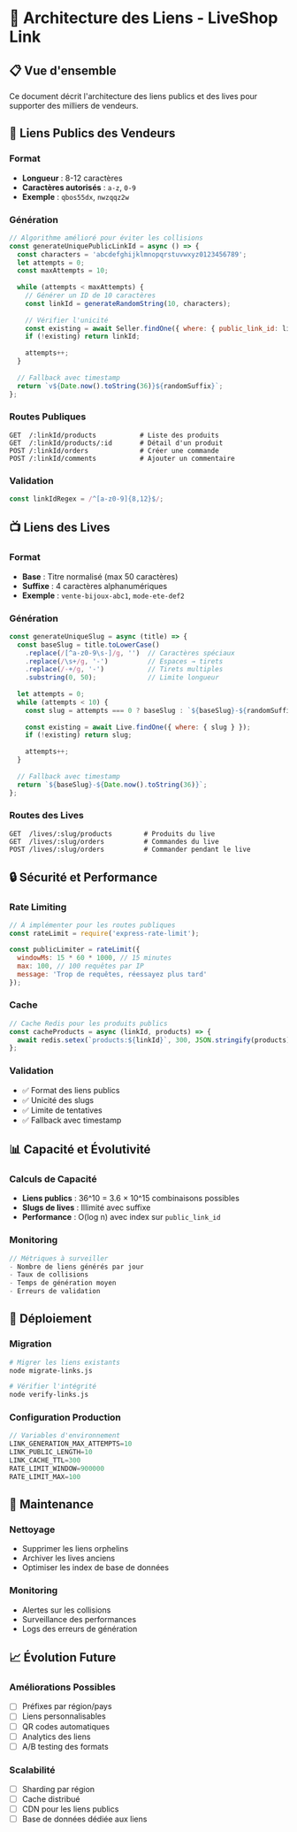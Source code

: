 # 🔗 Architecture des Liens - LiveShop Link

## 📋 Vue d'ensemble

Ce document décrit l'architecture des liens publics et des lives pour supporter des milliers de vendeurs.

## 🏪 Liens Publics des Vendeurs

### Format
- **Longueur** : 8-12 caractères
- **Caractères autorisés** : `a-z`, `0-9`
- **Exemple** : `qbos55dx`, `nwzqqz2w`

### Génération
```javascript
// Algorithme amélioré pour éviter les collisions
const generateUniquePublicLinkId = async () => {
  const characters = 'abcdefghijklmnopqrstuvwxyz0123456789';
  let attempts = 0;
  const maxAttempts = 10;
  
  while (attempts < maxAttempts) {
    // Générer un ID de 10 caractères
    const linkId = generateRandomString(10, characters);
    
    // Vérifier l'unicité
    const existing = await Seller.findOne({ where: { public_link_id: linkId } });
    if (!existing) return linkId;
    
    attempts++;
  }
  
  // Fallback avec timestamp
  return `v${Date.now().toString(36)}${randomSuffix}`;
};
```

### Routes Publiques
```
GET  /:linkId/products           # Liste des produits
GET  /:linkId/products/:id       # Détail d'un produit
POST /:linkId/orders             # Créer une commande
POST /:linkId/comments           # Ajouter un commentaire
```

### Validation
```javascript
const linkIdRegex = /^[a-z0-9]{8,12}$/;
```

## 📺 Liens des Lives

### Format
- **Base** : Titre normalisé (max 50 caractères)
- **Suffixe** : 4 caractères alphanumériques
- **Exemple** : `vente-bijoux-abc1`, `mode-ete-def2`

### Génération
```javascript
const generateUniqueSlug = async (title) => {
  const baseSlug = title.toLowerCase()
    .replace(/[^a-z0-9\s-]/g, '')  // Caractères spéciaux
    .replace(/\s+/g, '-')          // Espaces → tirets
    .replace(/-+/g, '-')           // Tirets multiples
    .substring(0, 50);             // Limite longueur
  
  let attempts = 0;
  while (attempts < 10) {
    const slug = attempts === 0 ? baseSlug : `${baseSlug}-${randomSuffix}`;
    
    const existing = await Live.findOne({ where: { slug } });
    if (!existing) return slug;
    
    attempts++;
  }
  
  // Fallback avec timestamp
  return `${baseSlug}-${Date.now().toString(36)}`;
};
```

### Routes des Lives
```
GET  /lives/:slug/products        # Produits du live
GET  /lives/:slug/orders          # Commandes du live
POST /lives/:slug/orders          # Commander pendant le live
```

## 🔒 Sécurité et Performance

### Rate Limiting
```javascript
// À implémenter pour les routes publiques
const rateLimit = require('express-rate-limit');

const publicLimiter = rateLimit({
  windowMs: 15 * 60 * 1000, // 15 minutes
  max: 100, // 100 requêtes par IP
  message: 'Trop de requêtes, réessayez plus tard'
});
```

### Cache
```javascript
// Cache Redis pour les produits publics
const cacheProducts = async (linkId, products) => {
  await redis.setex(`products:${linkId}`, 300, JSON.stringify(products));
};
```

### Validation
- ✅ Format des liens publics
- ✅ Unicité des slugs
- ✅ Limite de tentatives
- ✅ Fallback avec timestamp

## 📊 Capacité et Évolutivité

### Calculs de Capacité
- **Liens publics** : 36^10 = 3.6 × 10^15 combinaisons possibles
- **Slugs de lives** : Illimité avec suffixe
- **Performance** : O(log n) avec index sur `public_link_id`

### Monitoring
```javascript
// Métriques à surveiller
- Nombre de liens générés par jour
- Taux de collisions
- Temps de génération moyen
- Erreurs de validation
```

## 🚀 Déploiement

### Migration
```bash
# Migrer les liens existants
node migrate-links.js

# Vérifier l'intégrité
node verify-links.js
```

### Configuration Production
```javascript
// Variables d'environnement
LINK_GENERATION_MAX_ATTEMPTS=10
LINK_PUBLIC_LENGTH=10
LINK_CACHE_TTL=300
RATE_LIMIT_WINDOW=900000
RATE_LIMIT_MAX=100
```

## 🔧 Maintenance

### Nettoyage
- Supprimer les liens orphelins
- Archiver les lives anciens
- Optimiser les index de base de données

### Monitoring
- Alertes sur les collisions
- Surveillance des performances
- Logs des erreurs de génération

## 📈 Évolution Future

### Améliorations Possibles
- [ ] Préfixes par région/pays
- [ ] Liens personnalisables
- [ ] QR codes automatiques
- [ ] Analytics des liens
- [ ] A/B testing des formats

### Scalabilité
- [ ] Sharding par région
- [ ] Cache distribué
- [ ] CDN pour les liens publics
- [ ] Base de données dédiée aux liens 